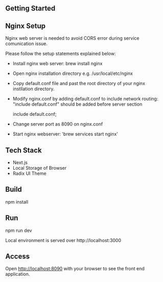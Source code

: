 ## Getting Started

## Nginx Setup 
Nginx web server is needed to avoid CORS error during service comunication issue.  

Please follow the setup statements explained below:
* Install nginx web server: brew install nginx
* Open nginx installation directory e.g. /usr/local/etc/nginx
* Copy default.conf file and past the root directory of your nginx instllation directory.
* Modify nginx.conf by adding default.conf to include network routing: "include default.conf" should be added before server section

 
    include default.conf; 
* Change server port as 8090 on nginx.conf

* Start nginx webserver: 'brew services start nginx'

## Tech Stack 
* Next.js
* Local Storage of Browser
* Radix UI Theme

## Build
npm install

## Run
npm run dev

Local environment is served over 
http://localhost:3000 

## Access
Open [http://localhost:8090](http://localhost:8090) with your browser to see the front end application.
